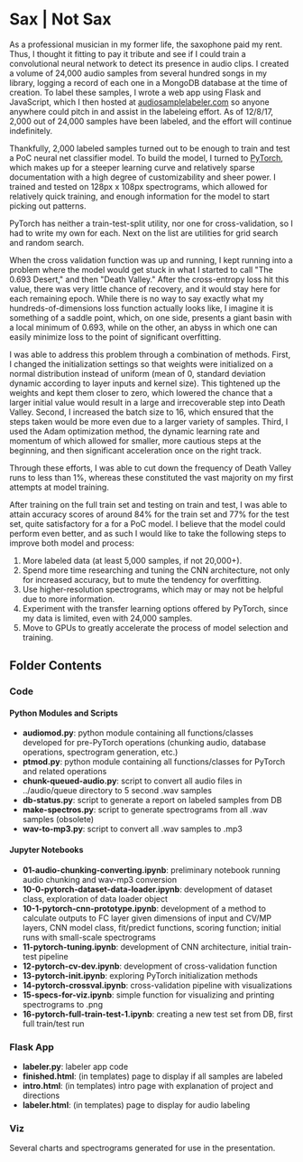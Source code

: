# Sax | Not Sax

As a professional musician in my former life, the saxophone paid my rent. Thus, I thought it fitting to pay it tribute and see if I could train a convolutional neural network to detect its presence in audio clips. I created a volume of 24,000 audio samples from several hundred songs in my library, logging a record of each one in a MongoDB database at the time of creation. To label these samples, I wrote a web app using Flask and JavaScript, which I then hosted at [audiosamplelabeler.com](http://audiosamplelabeler.com) so anyone anywhere could pitch in and assist in the labeleing effort. As of 12/8/17, 2,000 out of 24,000 samples have been labeled, and the effort will continue indefinitely.

Thankfully, 2,000 labeled samples turned out to be enough to train and test a PoC neural net classifier model. To build the model, I turned to [PyTorch](http://pytorch.org), which makes up for a steeper learning curve and relatively sparse documentation with a high degree of customizability and sheer power. I trained and tested on 128px x 108px spectrograms, which allowed for relatively quick training, and enough information for the model to start picking out patterns.

PyTorch has neither a train-test-split utility, nor one for cross-validation, so I had to write my own for each. Next on the list are utilities for grid search and random search.

When the cross validation function was up and running, I kept running into a problem where the model would get stuck in what I started to call "The 0.693 Desert," and then "Death Valley." After the cross-entropy loss hit this value, there was very little chance of recovery, and it would stay here for each remaining epoch. While there is no way to say exactly what my hundreds-of-dimensions loss function actually looks like, I imagine it is something of a saddle point, which, on one side, presents a giant basin with a local minimum of 0.693, while on the other, an abyss in which one can easily minimize loss to the point of significant overfitting. 

I was able to address this problem through a combination of methods. First, I changed the initialization settings so that weights were initialized on a normal distribution instead of uniform (mean of 0, standard deviation dynamic according to layer inputs and kernel size). This tightened up the weights and kept them closer to zero, which lowered the chance that a larger initial value would result in a large and irrecoverable step into Death Valley. Second, I increased the batch size to 16, which ensured that the steps taken would be more even due to a larger variety of samples. Third, I used the Adam optimization method, the dynamic learning rate and momentum of which allowed for smaller, more cautious steps at the beginning, and then significant acceleration once on the right track.

Through these efforts, I was able to cut down the frequency of Death Valley runs to less than 1%, whereas these constituted the vast majority on my first attempts at model training.

After training on the full train set and testing on train and test, I was able to attain accuracy scores of around 84% for the train set and 77% for the test set, quite satisfactory for a for a PoC model. I believe that the model could perform even better, and as such I would like to take the following steps to improve both model and process:

1. More labeled data (at least 5,000 samples, if not 20,000+).
2. Spend more time researching and tuning the CNN architecture, not only for increased accuracy, but to mute the tendency for overfitting.
3. Use higher-resolution spectrograms, which may or may not be helpful due to more information.
4. Experiment with the transfer learning options offered by PyTorch, since my data is limited, even with 24,000 samples.
5. Move to GPUs to greatly accelerate the process of model selection and training.

## Folder Contents

### Code

#### Python Modules and Scripts
* **audiomod.py**: python module containing all functions/classes developed for pre-PyTorch operations (chunking audio, database operations, spectrogram generation, etc.)
* **ptmod.py**: python module containing all functions/classes for PyTorch and related operations
* **chunk-queued-audio.py**: script to convert all audio files in ../audio/queue directory to 5 second .wav samples
* **db-status.py**: script to generate a report on labeled samples from DB
* **make-spectros.py**: script to generate spectrograms from all .wav samples (obsolete)
* **wav-to-mp3.py**: script to convert all .wav samples to .mp3

#### Jupyter Notebooks
* **01-audio-chunking-converting.ipynb**: preliminary notebook running audio chunking and wav-mp3 conversion
* **10-0-pytorch-dataset-data-loader.ipynb**: development of dataset class, exploration of data loader object
* **10-1-pytorch-cnn-prototype.ipynb**: development of a method to calculate outputs to FC layer given dimensions of input and CV/MP layers, CNN model class, fit/predict functions, scoring function; initial runs with small-scale spectrograms 
* **11-pytorch-tuning.ipynb**: development of CNN architecture, initial train-test pipeline
* **12-pytorch-cv-dev.ipynb**: development of cross-validation function
* **13-pytorch-init.ipynb**: exploring PyTorch initialization methods
* **14-pytorch-crossval.ipynb**: cross-validation pipeline with visualizations
* **15-specs-for-viz.ipynb**: simple function for visualizing and printing spectrograms to .png
* **16-pytorch-full-train-test-1.ipynb**: creating a new test set from DB, first full train/test run

### Flask App

* **labeler.py**: labeler app code
* **finished.html**: (in templates) page to display if all samples are labeled
* **intro.html**: (in templates) intro page with explanation of project and directions
* **labeler.html**: (in templates) page to display for audio labeling

### Viz

Several charts and spectrograms generated for use in the presentation.
